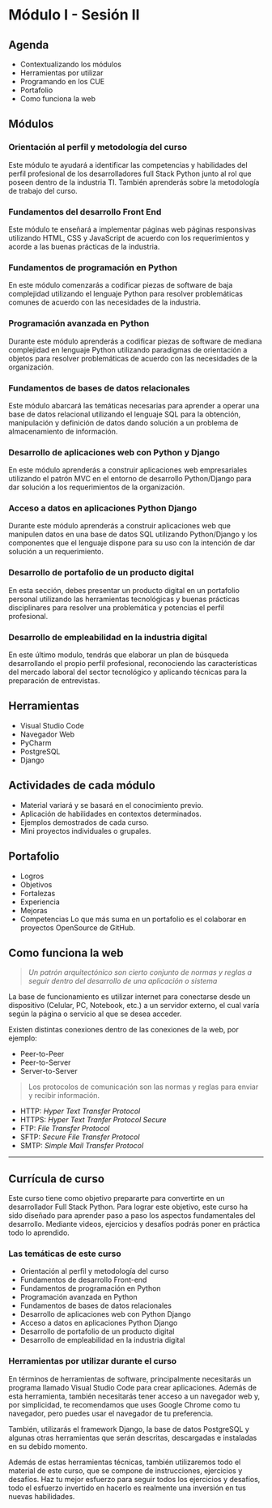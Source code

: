 # Módulo I - Sesión II

## Agenda

- Contextualizando los módulos
- Herramientas por utilizar
- Programando en los CUE
- Portafolio
- Como funciona la web

## Módulos

### Orientación al perfil y metodología del curso

Este módulo te ayudará a identificar las competencias y habilidades del perfil profesional de los desarrolladores full Stack Python junto al rol que poseen dentro de la industria TI. También aprenderás sobre la metodología de trabajo del curso.

### Fundamentos del desarrollo Front End

Este módulo te enseñará a implementar páginas web páginas responsivas utilizando HTML, CSS y JavaScript de acuerdo con los requerimientos y acorde a las buenas prácticas de la industria.

### Fundamentos de programación en Python

En este módulo comenzarás a codificar piezas de software de baja complejidad utilizando el lenguaje Python para resolver problemáticas comunes de acuerdo con las necesidades de la industria.

### Programación avanzada en Python

Durante este módulo aprenderás a codificar piezas de software de mediana complejidad en lenguaje Python utilizando paradigmas de orientación a objetos para resolver problemáticas de acuerdo con las necesidades de la organización.

### Fundamentos de bases de datos relacionales

Este módulo abarcará las temáticas necesarias para aprender a operar una base de datos relacional utilizando el lenguaje SQL para la obtención, manipulación y definición de datos dando solución a un problema de almacenamiento de información.

### Desarrollo de aplicaciones web con Python y Django

En este módulo aprenderás a construir aplicaciones web empresariales utilizando el patrón MVC en el entorno de desarrollo Python/Django para dar solución a los requerimientos de la organización.

### Acceso a datos en aplicaciones Python Django

Durante este módulo aprenderás a construir aplicaciones web que manipulen datos en una base de datos SQL utilizando Python/Django y los componentes que el lenguaje dispone para su uso con la intención de dar solución a un requerimiento.

### Desarrollo de portafolio de un producto digital

En esta sección, debes presentar un producto digital en un portafolio personal utilizando las herramientas tecnológicas y buenas prácticas disciplinares para resolver una problemática y potencias el perfil profesional.

### Desarrollo de empleabilidad en la industria digital

En este último modulo, tendrás que elaborar un plan de búsqueda desarrollando el propio perfil profesional, reconociendo las características del mercado laboral del sector tecnológico y aplicando técnicas para la preparación de entrevistas.

## Herramientas

- Visual Studio Code
- Navegador Web
- PyCharm
- PostgreSQL
- Django

## Actividades de cada módulo

- Material variará y se basará en el conocimiento previo.
- Aplicación de habilidades en contextos determinados.
- Ejemplos demostrados de cada curso.
- Mini proyectos individuales o grupales.

## Portafolio

- Logros
- Objetivos
- Fortalezas
- Experiencia
- Mejoras
- Competencias
  Lo que más suma en un portafolio es el colaborar en proyectos OpenSource de GitHub.

## Como funciona la web

> _Un patrón arquitectónico son cierto conjunto de normas y reglas a seguir dentro del desarrollo de una aplicación o sistema_

La base de funcionamiento es utilizar internet para conectarse desde un dispositivo (Celular, PC, Notebook, etc.) a un servidor externo, el cual varía según la página o servicio al que se desea acceder.

Existen distintas conexiones dentro de las conexiones de la web, por ejemplo:

- Peer-to-Peer
- Peer-to-Server
- Server-to-Server

> Los protocolos de comunicación son las normas y reglas para enviar y recibir información.

- HTTP: _Hyper Text Transfer Protocol_
- HTTPS: _Hyper Text Tranfer Protocol Secure_
- FTP: _File Transfer Protocol_
- SFTP: _Secure File Transfer Protocol_
- SMTP: _Simple Mail Transfer Protocol_

---

## Currícula de curso

Este curso tiene como objetivo prepararte para convertirte en un desarrollador Full Stack Python. Para lograr este objetivo, este curso ha sido diseñado para aprender paso a paso los aspectos fundamentales del desarrollo. Mediante videos, ejercicios y desafíos podrás poner en práctica todo lo aprendido.

### Las temáticas de este curso

- Orientación al perfil y metodología del curso
- Fundamentos de desarrollo Front-end
- Fundamentos de programación en Python
- Programación avanzada en Python
- Fundamentos de bases de datos relacionales
- Desarrollo de aplicaciones web con Python Django
- Acceso a datos en aplicaciones Python Django
- Desarrollo de portafolio de un producto digital
- Desarrollo de empleabilidad en la industria digital

### Herramientas por utilizar durante el curso

En términos de herramientas de software, principalmente necesitarás un programa llamado Visual Studio Code para crear aplicaciones. Además de esta herramienta, también necesitarás tener acceso a un navegador web y, por simplicidad, te recomendamos que uses Google Chrome como tu navegador, pero puedes usar el navegador de tu preferencia.

También, utilizarás el framework Django, la base de datos PostgreSQL y algunas otras herramientas que serán descritas, descargadas e instaladas en su debido momento.

Además de estas herramientas técnicas, también utilizaremos todo el material de este curso, que se compone de instrucciones, ejercicios y desafíos. Haz tu mejor esfuerzo para seguir todos los ejercicios y desafíos, todo el esfuerzo invertido en hacerlo es realmente una inversión en tus nuevas habilidades.
